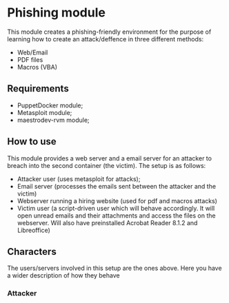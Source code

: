 # Phishing module
This module creates a phishing-friendly environment for the purpose of learning how to create an attack/deffence in three different methods:
- Web/Email
- PDF files
- Macros (VBA)

## Requirements

- PuppetDocker module;
- Metasploit module;
- maestrodev-rvm module;

## How to use

This module provides a web server and a email server for an attacker to breach into the second container (the victim). The setup is as follows:

- Attacker user (uses metasploit for attacks);
- Email server (processes the emails sent between the attacker and the victim)
- Webserver running a hiring website (used for pdf and macros attacks)
- Victim user (a script-driven user which will behave accordingly. It will open unread emails and their attachments and access the files on the webserver. Will also have preinstalled Acrobat Reader 8.1.2 and Libreoffice)


## Characters
The users/servers involved in this setup are the ones above. Here you have a wider description of how they behave

### Attacker

```

```
